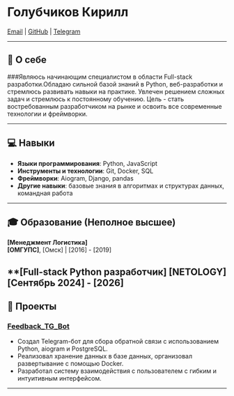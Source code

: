# Голубчиков Кирилл 
[Email](mailto:iam@kgolubchikov.ru) | [GitHub](https://github.com/GolubchikovKirill/) | [Telegram](https://t.me/Kirill_Golubchikov)

---

## 📝 О себе
###Являюсь начинающим специалистом в области Full-stack разработки.Обладаю сильной базой знаний в Python, веб-разработки и стремлюсь развивать навыки на практике. Увлечен решением сложных задач и стремлюсь к постоянному обучению. Цель - стать востребованным разработчиком на рынке и освоить все современные технологии и фреймворки.

---

## 💻 Навыки
- **Языки программирования**: Python, JavaScript
- **Инструменты и технологии**: Git, Docker, SQL
- **Фреймворки**: Aiogram, Django, pandas
- **Другие навыки**: базовые знания в алгоритмах и структурах данных, командная работа

---

## 🎓 Образование (Неполное высшее)
**[Менеджмент Логистика]**  
**[ОМГУПС]**, [Омск] | [2016] - [2019]

**[Full-stack Python разработчик]
**[NETOLOGY]** [Сентябрь 2024] - [2026]
---

## 📂 Проекты
### **[Feedback_TG_Bot]([https://github.com/GolubchikovKirill/Portfolio-Resume/tree/main/Telegram_bot])**
- Создал Telegram-бот для сбора обратной связи с использованием Python, aiogram и PostgreSQL.
- Реализовал хранение данных в базе данных, организовал развертывание с помощью Docker.
- Разработал систему взаимодействия с пользователем с гибким и интуитивным интерфейсом.

---




